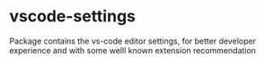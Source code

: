 # vscode-settings

Package contains the vs-code editor settings, for better developer experience and with some welll known extension recommendation
